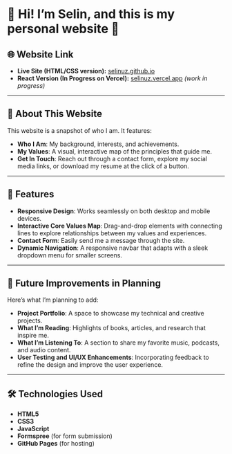 # 🌟 Hi! I’m Selin, and this is my personal website 🌟

## 🌐 Website Link

- **Live Site (HTML/CSS version):** [selinuz.github.io](https://selinuz.github.io)
- **React Version (In Progress on Vercel):** [selinuz.vercel.app](https://selinuz.vercel.app) _(work in progress)_

---

## 📖 About This Website

This website is a snapshot of who I am. It features:

- **Who I Am**: My background, interests, and achievements.
- **My Values**: A visual, interactive map of the principles that guide me.
- **Get In Touch**: Reach out through a contact form, explore my social media links, or download my resume at the click of a button.

---

## 🚀 Features

- **Responsive Design**: Works seamlessly on both desktop and mobile devices.
- **Interactive Core Values Map**: Drag-and-drop elements with connecting lines to explore relationships between my values and experiences.
- **Contact Form**: Easily send me a message through the site.
- **Dynamic Navigation**: A responsive navbar that adapts with a sleek dropdown menu for smaller screens.

---

## 🔮 Future Improvements in Planning

Here’s what I’m planning to add:

- **Project Portfolio**: A space to showcase my technical and creative projects.
- **What I’m Reading**: Highlights of books, articles, and research that inspire me.
- **What I’m Listening To**: A section to share my favorite music, podcasts, and audio content.
- **User Testing and UI/UX Enhancements**: Incorporating feedback to refine the design and improve the user experience.

---

## 🛠️ Technologies Used

- **HTML5**
- **CSS3**
- **JavaScript**
- **Formspree** (for form submission)
- **GitHub Pages** (for hosting)
